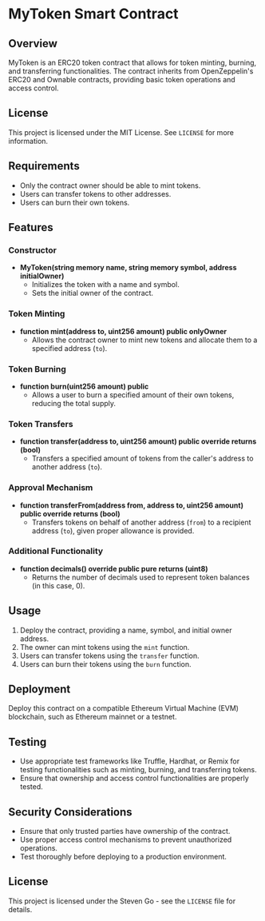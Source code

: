 # MyToken Smart Contract

## Overview
MyToken is an ERC20 token contract that allows for token minting, burning, and transferring functionalities. The contract inherits from OpenZeppelin's ERC20 and Ownable contracts, providing basic token operations and access control.

## License
This project is licensed under the MIT License. See `LICENSE` for more information.

## Requirements
- Only the contract owner should be able to mint tokens.
- Users can transfer tokens to other addresses.
- Users can burn their own tokens.

## Features

### Constructor
- **MyToken(string memory name, string memory symbol, address initialOwner)**
  - Initializes the token with a name and symbol.
  - Sets the initial owner of the contract.

### Token Minting
- **function mint(address to, uint256 amount) public onlyOwner**
  - Allows the contract owner to mint new tokens and allocate them to a specified address (`to`).

### Token Burning
- **function burn(uint256 amount) public**
  - Allows a user to burn a specified amount of their own tokens, reducing the total supply.

### Token Transfers
- **function transfer(address to, uint256 amount) public override returns (bool)**
  - Transfers a specified amount of tokens from the caller's address to another address (`to`).

### Approval Mechanism
- **function transferFrom(address from, address to, uint256 amount) public override returns (bool)**
  - Transfers tokens on behalf of another address (`from`) to a recipient address (`to`), given proper allowance is provided.

### Additional Functionality
- **function decimals() override public pure returns (uint8)**
  - Returns the number of decimals used to represent token balances (in this case, 0).

## Usage
1. Deploy the contract, providing a name, symbol, and initial owner address.
2. The owner can mint tokens using the `mint` function.
3. Users can transfer tokens using the `transfer` function.
4. Users can burn their tokens using the `burn` function.

## Deployment
Deploy this contract on a compatible Ethereum Virtual Machine (EVM) blockchain, such as Ethereum mainnet or a testnet.

## Testing
- Use appropriate test frameworks like Truffle, Hardhat, or Remix for testing functionalities such as minting, burning, and transferring tokens.
- Ensure that ownership and access control functionalities are properly tested.

## Security Considerations
- Ensure that only trusted parties have ownership of the contract.
- Use proper access control mechanisms to prevent unauthorized operations.
- Test thoroughly before deploying to a production environment.

## License
This project is licensed under the Steven Go - see the `LICENSE` file for details.
